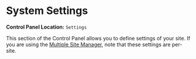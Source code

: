 <!--
    This source file is part of the open source project
    ExpressionEngine User Guide (https://github.com/ExpressionEngine/ExpressionEngine-User-Guide)

    @link      https://expressionengine.com/
    @copyright Copyright (c) 2003-2020, Packet Tide, LLC (https://ellislab.com)
    @license   https://expressionengine.com/license Licensed under Apache License, Version 2.0
-->

# System Settings

**Control Panel Location:** `Settings`

This section of the Control Panel allows you to define settings of your site. If you are using the [Multiple Site Manager](msm/overview.md), note that these settings are per-site.
